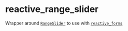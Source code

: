 # reactive_range_slider

Wrapper around [`RangeSlider`](https://api.flutter.dev/flutter/material/RangeSlider-class.html) to use with [`reactive_forms`](https://pub.dev/packages/reactive_forms)